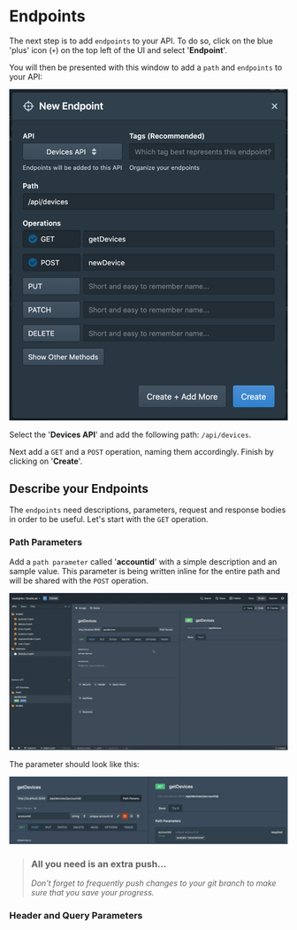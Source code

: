 # Endpoints

The next step is to add `endpoints` to your API. To do so, click on the blue 'plus' icon (`+`) on the top left of the UI and select '**Endpoint**'.

You will then be presented with this window to add a `path` and `endpoints` to your API:

![add endpoints](../../assets/images/addEndpoints.png)

Select the '**Devices API**' and add the following path: `/api/devices`.

Next add a `GET` and a `POST` operation, naming them accordingly. Finish by clicking on '**Create**'.

## Describe your Endpoints

The `endpoints` need descriptions, parameters, request and response bodies in order to be useful. Let's start with the `GET` operation.

### Path Parameters

Add a `path parameter` called '**accountid**' with a simple description and an sample value. This parameter is being written inline for the entire path and will be shared with the `POST` operation.

![path parameter](../../assets/images/pathParam.gif)

The parameter should look like this:

![add endpoints](../../assets/images/samplePathParam.png)

<!-- theme: info -->

> ### All you need is an extra push...
>
> *Don't forget to frequently push changes to your git branch to make sure that you save your progress.*

### Header and Query Parameters




